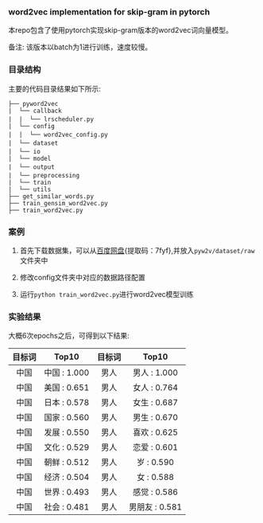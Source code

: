 ### word2vec implementation for skip-gram in pytorch

本repo包含了使用pytorch实现skip-gram版本的word2vec词向量模型。

备注: 该版本以batch为1进行训练，速度较慢。

### 目录结构

主要的代码目录结果如下所示:

```text
├── pyword2vec
|  └── callback
|  |  └── lrscheduler.py　　
|  └── config
|  |  └── word2vec_config.py　　
|  └── dataset　　　　　　　　　　　
|  └── io　　　　　　　　　　　　　　
|  └── model
|  └── output　　　　　　　　　　　
|  └── preprocessing　　　　
|  └── train
|  └── utils
├── get_similar_words.py
├── train_gensim_word2vec.py
├── train_word2vec.py
```
### 案例

1. 首先下载数据集，可以从[百度网盘](https://pan.baidu.com/s/1FcrAc3w48dG8Gixv9E6EQw){提取码：7fyf},并放入`pyw2v/dataset/raw`文件夹中

2. 修改config文件夹中对应的数据路径配置
2. 运行`python train_word2vec.py`进行word2vec模型训练

### 实验结果

大概6次epochs之后，可得到以下结果:

| 目标词  |   Top10    | 目标词  |    Top10    |
| :--: | :--------: | :--: | :---------: |
|  中国  | 中国 : 1.000 |  男人  | 男人 : 1.000  |
|  中国  | 美国 : 0.651 |  男人  | 女人 : 0.764  |
|  中国  | 日本 : 0.578 |  男人  | 女生 : 0.687  |
|  中国  | 国家 : 0.560 |  男人  | 男生 : 0.670  |
|  中国  | 发展 : 0.550 |  男人  | 喜欢 : 0.625  |
|  中国  | 文化 : 0.529 |  男人  | 恋爱 : 0.601  |
|  中国  | 朝鲜 : 0.512 |  男人  |  岁 : 0.590  |
|  中国  | 经济 : 0.504 |  男人  |  女 : 0.588  |
|  中国  | 世界 : 0.493 |  男人  | 感觉 : 0.586  |
|  中国  | 社会 : 0.481 |  男人  | 男朋友 : 0.581 |

